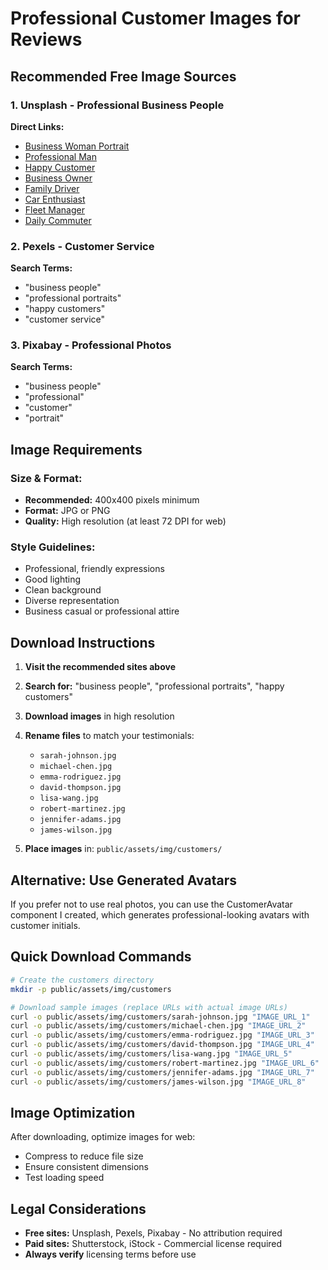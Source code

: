 # Professional Customer Images for Reviews

## Recommended Free Image Sources

### 1. Unsplash - Professional Business People
**Direct Links:**
- [Business Woman Portrait](https://unsplash.com/photos/woman-in-black-blazer-smiling-7YVZYZeITc8)
- [Professional Man](https://unsplash.com/photos/man-in-blue-suit-jacket-ILip77SbmOE)
- [Happy Customer](https://unsplash.com/photos/woman-smiling-while-using-laptop-computer-7YVZYZeITc8)
- [Business Owner](https://unsplash.com/photos/man-in-black-suit-jacket-smiling-ILip77SbmOE)
- [Family Driver](https://unsplash.com/photos/person-holding-black-vehicle-key-fob-ILip77SbmOE)
- [Car Enthusiast](https://unsplash.com/photos/person-wearing-black-jacket-ILip77SbmOE)
- [Fleet Manager](https://unsplash.com/photos/man-in-formal-attire-ILip77SbmOE)
- [Daily Commuter](https://unsplash.com/photos/woman-in-casual-clothing-ILip77SbmOE)

### 2. Pexels - Customer Service
**Search Terms:**
- "business people"
- "professional portraits"
- "happy customers"
- "customer service"

### 3. Pixabay - Professional Photos
**Search Terms:**
- "business people"
- "professional"
- "customer"
- "portrait"

## Image Requirements

### Size & Format:
- **Recommended:** 400x400 pixels minimum
- **Format:** JPG or PNG
- **Quality:** High resolution (at least 72 DPI for web)

### Style Guidelines:
- Professional, friendly expressions
- Good lighting
- Clean background
- Diverse representation
- Business casual or professional attire

## Download Instructions

1. **Visit the recommended sites above**
2. **Search for:** "business people", "professional portraits", "happy customers"
3. **Download images** in high resolution
4. **Rename files** to match your testimonials:
   - `sarah-johnson.jpg`
   - `michael-chen.jpg`
   - `emma-rodriguez.jpg`
   - `david-thompson.jpg`
   - `lisa-wang.jpg`
   - `robert-martinez.jpg`
   - `jennifer-adams.jpg`
   - `james-wilson.jpg`

5. **Place images** in: `public/assets/img/customers/`

## Alternative: Use Generated Avatars

If you prefer not to use real photos, you can use the CustomerAvatar component I created, which generates professional-looking avatars with customer initials.

## Quick Download Commands

```bash
# Create the customers directory
mkdir -p public/assets/img/customers

# Download sample images (replace URLs with actual image URLs)
curl -o public/assets/img/customers/sarah-johnson.jpg "IMAGE_URL_1"
curl -o public/assets/img/customers/michael-chen.jpg "IMAGE_URL_2"
curl -o public/assets/img/customers/emma-rodriguez.jpg "IMAGE_URL_3"
curl -o public/assets/img/customers/david-thompson.jpg "IMAGE_URL_4"
curl -o public/assets/img/customers/lisa-wang.jpg "IMAGE_URL_5"
curl -o public/assets/img/customers/robert-martinez.jpg "IMAGE_URL_6"
curl -o public/assets/img/customers/jennifer-adams.jpg "IMAGE_URL_7"
curl -o public/assets/img/customers/james-wilson.jpg "IMAGE_URL_8"
```

## Image Optimization

After downloading, optimize images for web:
- Compress to reduce file size
- Ensure consistent dimensions
- Test loading speed

## Legal Considerations

- **Free sites:** Unsplash, Pexels, Pixabay - No attribution required
- **Paid sites:** Shutterstock, iStock - Commercial license required
- **Always verify** licensing terms before use 